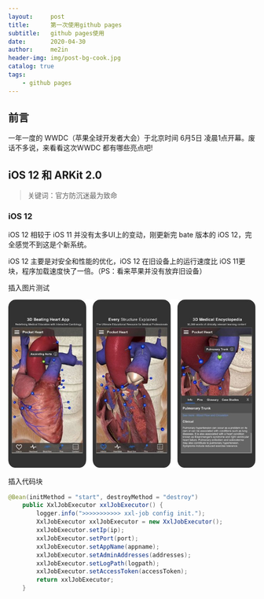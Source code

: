 ```yaml
---
layout:     post
title:      第一次使用github pages
subtitle:   github pages使用
date:       2020-04-30
author:     me2in
header-img: img/post-bg-cook.jpg
catalog: true
tags:
    - github pages
---
```


## 前言

一年一度的 WWDC（苹果全球开发者大会）于北京时间 6月5日 凌晨1点开幕。废话不多说，来看看这次WWDC 都有哪些亮点吧!


## iOS 12 和 ARKit 2.0

>关键词：官方防沉迷最为致命

### iOS 12 

iOS 12 相较于 iOS 11 并没有太多UI上的变动，刚更新完 bate 版本的 iOS 12，完全感觉不到这是个新系统。

iOS 12 主要是对安全和性能的优化，iOS 12 在旧设备上的运行速度比 iOS 11更块，程序加载速度快了一倍。（PS：看来苹果并没有放弃旧设备）



插入图片测试

![img](../img/02-7.jpg!720)





插入代码块

```java
@Bean(initMethod = "start", destroyMethod = "destroy")
    public XxlJobExecutor xxlJobExecutor() {
        logger.info(">>>>>>>>>>> xxl-job config init.");
        XxlJobExecutor xxlJobExecutor = new XxlJobExecutor();
        xxlJobExecutor.setIp(ip);
        xxlJobExecutor.setPort(port);
        xxlJobExecutor.setAppName(appname);
        xxlJobExecutor.setAdminAddresses(addresses);
        xxlJobExecutor.setLogPath(logpath);
        xxlJobExecutor.setAccessToken(accessToken);
        return xxlJobExecutor;
    }
```

